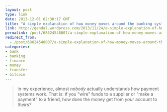 ```yaml
---
layout: post
type: link
date: 2013-12-01 02:30:17 GMT
title: "A simple explanation of how money moves around the banking system"
link: http://gendal.wordpress.com/2013/11/24/a-simple-explanation-of-how-money-moves-around-the-banking-system/
permalink: /post/68624548007/a-simple-explanation-of-how-money-moves-around-the
redirect_from: 
  - /post/68624548007/a-simple-explanation-of-how-money-moves-around-the
categories:
- bank
- banking
- finance
- money
- transfer
- bitcoin
---
```

<blockquote>In my experience, almost <em>nobody</em> actually understands how payment systems work. That is: if you "wire" funds to a supplier or "make a payment" to a friend, how does the money get from <em>your</em> account to <em>theirs?</em></blockquote>